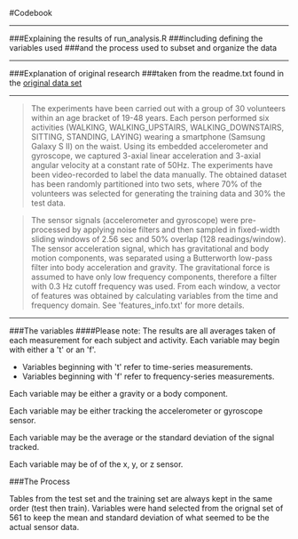 #Codebook
***
###Explaining the results of run_analysis.R
###including defining the variables used
###and the process used to subset and organize the data
***
###Explanation of original research
###taken from the readme.txt found in the [original data set](https://d396qusza40orc.cloudfront.net/getdata%2Fprojectfiles%2FUCI%20HAR%20Dataset.zip)
***
>The experiments have been carried out with a group of 30 volunteers within an age bracket of 19-48 years. Each person performed six activities (WALKING, WALKING_UPSTAIRS, WALKING_DOWNSTAIRS, SITTING, STANDING, LAYING) wearing a smartphone (Samsung Galaxy S II) on the waist. Using its embedded accelerometer and gyroscope, we captured 3-axial linear acceleration and 3-axial angular velocity at a constant rate of 50Hz. The experiments have been video-recorded to label the data manually. The obtained dataset has been randomly partitioned into two sets, where 70% of the volunteers was selected for generating the training data and 30% the test data. 

>The sensor signals (accelerometer and gyroscope) were pre-processed by applying noise filters and then sampled in fixed-width sliding windows of 2.56 sec and 50% overlap (128 readings/window). The sensor acceleration signal, which has gravitational and body motion components, was separated using a Butterworth low-pass filter into body acceleration and gravity. The gravitational force is assumed to have only low frequency components, therefore a filter with 0.3 Hz cutoff frequency was used. From each window, a vector of features was obtained by calculating variables from the time and frequency domain. See 'features_info.txt' for more details.
***

###The variables
####Please note: The results are all averages taken of each measurement for each subject and activity.
Each variable may begin with either a 't' or an 'f'.

+ Variables beginning with 't' refer to time-series measurements.
+ Variables beginning with 'f' refer to frequency-series measurements.

Each variable may be either a gravity or a body component.

Each variable may be either tracking the accelerometer or gyroscope sensor.

Each variable may be the average or the standard deviation of the signal tracked.

Each variable may be of of the x, y, or z sensor.

###The Process

Tables from the test set and the training set are always kept in the same order (test then train).
Variables were hand selected from the orignal set of 561 to keep the mean and standard deviation of what seemed to be the actual sensor data.
